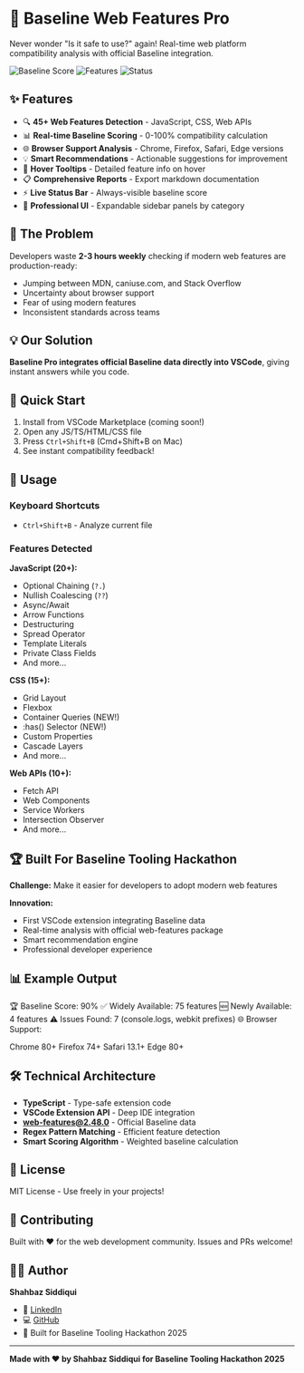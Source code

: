 # 🚀 Baseline Web Features Pro

Never wonder "Is it safe to use?" again! Real-time web platform compatibility analysis with official Baseline integration.

![Baseline Score](https://img.shields.io/badge/Baseline%20Score-90%25-brightgreen)
![Features](https://img.shields.io/badge/Features-45%2B-blue)
![Status](https://img.shields.io/badge/Status-Production%20Ready-success)

## ✨ Features

- 🔍 **45+ Web Features Detection** - JavaScript, CSS, Web APIs
- 📊 **Real-time Baseline Scoring** - 0-100% compatibility calculation
- 🌐 **Browser Support Analysis** - Chrome, Firefox, Safari, Edge versions
- 💡 **Smart Recommendations** - Actionable suggestions for improvement
- 🎯 **Hover Tooltips** - Detailed feature info on hover
- 📋 **Comprehensive Reports** - Export markdown documentation
- ⚡ **Live Status Bar** - Always-visible baseline score
- 🎨 **Professional UI** - Expandable sidebar panels by category

## 🎯 The Problem

Developers waste **2-3 hours weekly** checking if modern web features are production-ready:
- Jumping between MDN, caniuse.com, and Stack Overflow
- Uncertainty about browser support
- Fear of using modern features
- Inconsistent standards across teams

## 💡 Our Solution

**Baseline Pro integrates official Baseline data directly into VSCode**, giving instant answers while you code.

## 🚀 Quick Start

1. Install from VSCode Marketplace (coming soon!)
2. Open any JS/TS/HTML/CSS file
3. Press `Ctrl+Shift+B` (Cmd+Shift+B on Mac)
4. See instant compatibility feedback!

## 📖 Usage

### Keyboard Shortcuts
- `Ctrl+Shift+B` - Analyze current file


### Features Detected

**JavaScript (20+):**
- Optional Chaining (`?.`)
- Nullish Coalescing (`??`)
- Async/Await
- Arrow Functions
- Destructuring
- Spread Operator
- Template Literals
- Private Class Fields
- And more...

**CSS (15+):**
- Grid Layout
- Flexbox
- Container Queries (NEW!)
- :has() Selector (NEW!)
- Custom Properties
- Cascade Layers
- And more...

**Web APIs (10+):**
- Fetch API
- Web Components
- Service Workers
- Intersection Observer
- And more...

## 🏆 Built For Baseline Tooling Hackathon

**Challenge:** Make it easier for developers to adopt modern web features

**Innovation:**
- First VSCode extension integrating Baseline data
- Real-time analysis with official web-features package
- Smart recommendation engine
- Professional developer experience

## 📊 Example Output
🏆 Baseline Score: 90%
✅ Widely Available: 75 features
🆕 Newly Available: 4 features
⚠️ Issues Found: 7 (console.logs, webkit prefixes)
🌐 Browser Support:

Chrome 80+
Firefox 74+
Safari 13.1+
Edge 80+


## 🛠️ Technical Architecture

- **TypeScript** - Type-safe extension code
- **VSCode Extension API** - Deep IDE integration
- **web-features@2.48.0** - Official Baseline data
- **Regex Pattern Matching** - Efficient feature detection
- **Smart Scoring Algorithm** - Weighted baseline calculation

## 📄 License

MIT License - Use freely in your projects!

## 🤝 Contributing

Built with ❤️ for the web development community. Issues and PRs welcome!
## 👨‍💻 Author

**Shahbaz Siddiqui**
- 🔗 [LinkedIn](https://www.linkedin.com/in/shahbaz-siddiqui/)
- 💻 [GitHub](https://github.com/ShahbazSQ)  
- 🚀 Built for Baseline Tooling Hackathon 2025

---

**Made with ❤️ by Shahbaz Siddiqui for Baseline Tooling Hackathon 2025**

